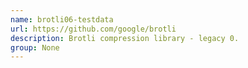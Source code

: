 ```yaml
---
name: brotli06-testdata
url: https://github.com/google/brotli
description: Brotli compression library - legacy 0.
group: None
---
```

